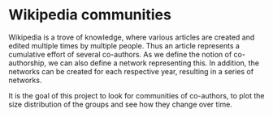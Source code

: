 # Wikipedia communities

Wikipedia is a trove of knowledge, where various articles are created and edited multiple times by multiple people. Thus an article represents a cumulative effort of several co-authors. As we define the notion of co-authorship, we can also define a network representing this. In addition, the networks can be created for each respective year, resulting in a series of networks.

It is the goal of this project to look for communities of co-authors, to plot the size distribution of the groups and see how they change over time.
